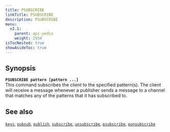 ```yaml
---
title: PSUBSCRIBE
linkTitle: PSUBSCRIBE
description: PSUBSCRIBE
menu:
  v2.1:
    parent: api-yedis
    weight: 2554
isTocNested: true
showAsideToc: true
---
```


## Synopsis

<b>`PSUBSCRIBE pattern [pattern ...]`</b><br>
This command subscribes the client to the specified pattern(s). The client will receive a message whenever a publisher sends a message to a channel that matches any of the patterns that it has subscribed to.

## See also

[`keys`](../keys/), 
[`pubsub`](../pubsub/), 
[`publish`](../publish/), 
[`subscribe`](../subscribe/), 
[`unsubscribe`](../unsubscribe/), 
[`psubscribe`](../psubscribe/), 
[`punsubscribe`](../punsubscribe/)

